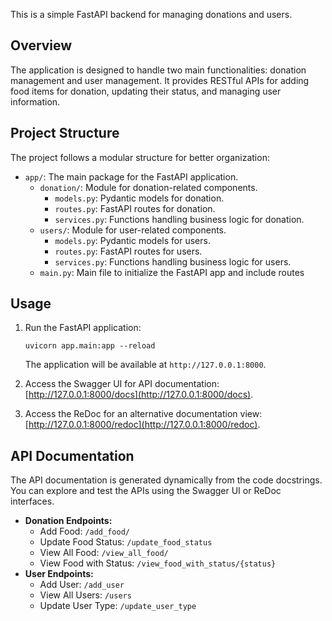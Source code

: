 This is a simple FastAPI backend for managing donations and users.

## Overview

The application is designed to handle two main functionalities: donation management and user management. It provides RESTful APIs for adding food items for donation, updating their status, and managing user information.

## Project Structure

The project follows a modular structure for better organization:

* `app/`: The main package for the FastAPI application.
  * `donation/`: Module for donation-related components.
    * `models.py`: Pydantic models for donation.
    * `routes.py`: FastAPI routes for donation.
    * `services.py`: Functions handling business logic for donation.
  * `users/`: Module for user-related components.
    * `models.py`: Pydantic models for users.
    * `routes.py`: FastAPI routes for users.
    * `services.py`: Functions handling business logic for users.
  * `main.py`: Main file to initialize the FastAPI app and include routes


## Usage

1. Run the FastAPI application:

   ```uvicorn app.main:app --reload ```

   The application will be available at `http://127.0.0.1:8000`.
2. Access the Swagger UI for API documentation: [http://127.0.0.1:8000/docs](http://127.0.0.1:8000/docs).
3. Access the ReDoc for an alternative documentation view: [http://127.0.0.1:8000/redoc](http://127.0.0.1:8000/redoc).

## API Documentation

The API documentation is generated dynamically from the code docstrings. You can explore and test the APIs using the Swagger UI or ReDoc interfaces.

* **Donation Endpoints:**
  * Add Food: `/add_food/`
  * Update Food Status: `/update_food_status`
  * View All Food: `/view_all_food/`
  * View Food with Status: `/view_food_with_status/{status}`
* **User Endpoints:**
  * Add User: `/add_user`
  * View All Users: `/users`
  * Update User Type: `/update_user_type`

```
